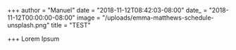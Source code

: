 +++
author = "Manuel"
date = "2018-11-12T08:42:03-08:00"
date_ = "2018-11-12T00:00:00-08:00"
image = "/uploads/emma-matthews-schedule-unsplash.png"
title = "TEST"

+++
Lorem Ipsum
